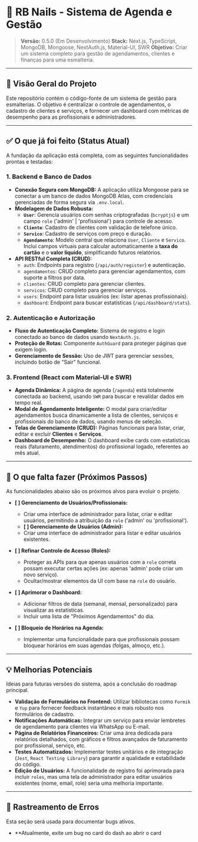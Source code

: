 # 💅 RB Nails - Sistema de Agenda e Gestão

> **Versão:** 0.5.0 (Em Desenvolvimento)
> **Stack:** Next.js, TypeScript, MongoDB, Mongoose, NextAuth.js, Material-UI, SWR
> **Objetivo:** Criar um sistema completo para gestão de agendamentos, clientes e finanças para uma esmalteria.

---

## 📖 Visão Geral do Projeto

Este repositório contém o código-fonte de um sistema de gestão para esmalterias. O objetivo é centralizar o controle de agendamentos, o cadastro de clientes e serviços, e fornecer um dashboard com métricas de desempenho para as profissionais e administradores.

---

## ✅ O que já foi feito (Status Atual)

A fundação da aplicação está completa, com as seguintes funcionalidades prontas e testadas:

### 1. Backend e Banco de Dados
- **Conexão Segura com MongoDB:** A aplicação utiliza Mongoose para se conectar a um banco de dados MongoDB Atlas, com credenciais gerenciadas de forma segura via `.env.local`.
- **Modelagem de Dados Robusta:**
  - **`User`**: Gerencia usuários com senhas criptografadas (`bcryptjs`) e um campo `role` ('admin' | 'profissional') para controle de acesso.
  - **`Cliente`**: Cadastro de clientes com validação de telefone único.
  - **`Servico`**: Cadastro de serviços com preço e duração.
  - **`Agendamento`**: Modelo central que relaciona `User`, `Cliente` e `Servico`. Inclui campos virtuais para calcular automaticamente a **taxa do cartão** e o **valor líquido**, simplificando futuros relatórios.
- **API RESTful Completa (CRUD):**
  - `auth`: Endpoints para registro (`/api/auth/register`) e autenticação.
  - `agendamentos`: CRUD completo para gerenciar agendamentos, com suporte a filtros por data.
  - `clientes`: CRUD completo para gerenciar clientes.
  - `servicos`: CRUD completo para gerenciar serviços.
  - `users`: Endpoint para listar usuários (ex: listar apenas profissionais).
  - `dashboard`: Endpoint para buscar estatísticas (`/api/dashboard/stats`).

### 2. Autenticação e Autorização
- **Fluxo de Autenticação Completo:** Sistema de registro e login conectado ao banco de dados usando `NextAuth.js`.
- **Proteção de Rotas:** Componente `AuthGuard` para proteger páginas que exigem login.
- **Gerenciamento de Sessão:** Uso de JWT para gerenciar sessões, incluindo botão de "Sair" funcional.

### 3. Frontend (React com Material-UI e SWR)
- **Agenda Dinâmica:** A página de agenda (`/agenda`) está totalmente conectada ao backend, usando `SWR` para buscar e revalidar dados em tempo real.
- **Modal de Agendamento Inteligente:** O modal para criar/editar agendamentos busca dinamicamente a lista de clientes, serviços e profissionais do banco de dados, usando menus de seleção.
- **Telas de Gerenciamento (CRUD):** Páginas funcionais para listar, criar, editar e excluir **Clientes** e **Serviços**.
- **Dashboard de Desempenho:** O dashboard exibe cards com estatísticas reais (faturamento, atendimentos) do profissional logado, referentes ao mês atual.

---

## 🚀 O que falta fazer (Próximos Passos)

As funcionalidades abaixo são os próximos alvos para evoluir o projeto.

- **[ ] Gerenciamento de Usuários/Profissionais:**
  - Criar uma interface de administrador para listar, criar e editar usuários, permitindo a atribuição da `role` ('admin' ou 'profissional').
  - **[ ] Gerenciamento de Usuários (Admin):**
  - Criar uma interface de administrador para listar e editar usuários existentes.

- **[ ] Refinar Controle de Acesso (Roles):**
  - Proteger as APIs para que apenas usuários com a `role` correta possam executar certas ações (ex: apenas 'admin' pode criar um novo serviço).
  - Ocultar/mostrar elementos da UI com base na `role` do usuário.

- **[ ] Aprimorar o Dashboard:**
  - Adicionar filtros de data (semanal, mensal, personalizado) para visualizar as estatísticas.
  - Incluir uma lista de "Próximos Agendamentos" do dia.

- **[ ] Bloqueio de Horários na Agenda:**
  - Implementar uma funcionalidade para que profissionais possam bloquear horários em suas agendas (folgas, almoço, etc.).

---

## 💡 Melhorias Potenciais

Ideias para futuras versões do sistema, após a conclusão do roadmap principal.

- **Validação de Formulários no Frontend:** Utilizar bibliotecas como `Formik` e `Yup` para fornecer feedback instantâneo e mais robusto nos formulários de cadastro.
- **Notificações Automáticas:** Integrar um serviço para enviar lembretes de agendamento para clientes via WhatsApp ou E-mail.
- **Página de Relatórios Financeiros:** Criar uma área dedicada para relatórios detalhados, com gráficos e filtros avançados de faturamento por profissional, serviço, etc.
- **Testes Automatizados:** Implementar testes unitários e de integração (`Jest`, `React Testing Library`) para garantir a qualidade e estabilidade do código.
- **Edição de Usuários:** A funcionalidade de registro foi aprimorada para incluir `roles`, mas uma tela de administrador para editar usuários existentes (nome, email, role) seria uma melhoria importante.

---

## 🐞 Rastreamento de Erros

Esta seção será usada para documentar bugs ativos.

- **Atualmente, exite um bug no card do dash ao abrir o card
